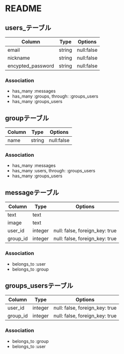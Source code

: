 # README

## users_テーブル
Column|Type|Options|
|------|----|-------|
|email|string|null:false|
|nickname|string|null:false|
|encypted_password|string|null:false|

### Association
- has_many :messages
- has_many :groups, through: :groups_users
- has_many :groups_users

## groupテーブル
Column|Type|Options|
|------|----|-------|
|name|string|null:false|

### Association
- has_many :messages
- has_many :users, through: :groups_users
- has_many :groups_users

## messageテーブル
Column|Type|Options|
|------|----|-------|
|text|text||
|image|text||
|user_id|integer|null: false, foreign_key: true|
|group_id|integer|null: false, foreign_key: true|

### Association
- belongs_to :user
- belongs_to :group

 ## groups_usersテーブル
|Column|Type|Options|
|------|----|-------|
|user_id|integer|null: false, foreign_key: true|
|group_id|integer|null: false, foreign_key: true|

### Association
- belongs_to :group
- belongs_to :user





